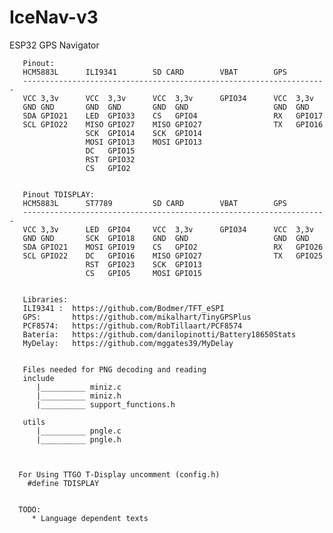 # IceNav-v3
ESP32 GPS Navigator 

       Pinout:
       HCM5883L      ILI9341        SD CARD        VBAT        GPS
       --------------------------------------------------------------------
       VCC 3,3v      VCC  3,3v      VCC  3,3v      GPIO34      VCC  3,3v
       GND GND       GND  GND       GND  GND                   GND  GND
       SDA GPIO21    LED  GPIO33    CS   GPIO4                 RX   GPIO17
       SCL GPIO22    MISO GPIO27    MISO GPIO27                TX   GPIO16
                     SCK  GPIO14    SCK  GPIO14
                     MOSI GPIO13    MOSI GPIO13
                     DC   GPIO15
                     RST  GPIO32
                     CS   GPIO2


       Pinout TDISPLAY:
       HCM5883L      ST7789         SD CARD        VBAT        GPS
       --------------------------------------------------------------------
       VCC 3,3v      LED  GPIO4     VCC  3,3v      GPIO34      VCC  3,3v
       GND GND       SCK  GPIO18    GND  GND                   GND  GND
       SDA GPIO21    MOSI GPIO19    CS   GPIO2                 RX   GPIO26
       SCL GPIO22    DC   GPIO16    MISO GPIO27                TX   GPIO25
                     RST  GPIO23    SCK  GPIO13
                     CS   GPIO5     MOSI GPIO15
                     
                     
       Libraries:
       ILI9341 :  https://github.com/Bodmer/TFT_eSPI
       GPS:       https://github.com/mikalhart/TinyGPSPlus
       PCF8574:   https://github.com/RobTillaart/PCF8574
       Batería:   https://github.com/danilopinotti/Battery18650Stats
       MyDelay:   https://github.com/mggates39/MyDelay


       Files needed for PNG decoding and reading
       include
          |__________ miniz.c
          |__________ miniz.h
          |__________ support_functions.h
       
       utils
          |__________ pngle.c
          |__________ pngle.h

      
      
      For Using TTGO T-Display uncomment (config.h)
        #define TDISPLAY


      TODO:
         * Language dependent texts
   